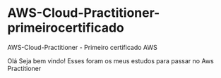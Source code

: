 # AWS-Cloud-Practitioner-primeirocertificado
AWS-Cloud-Practitioner -  Primeiro certificado AWS

Olá Seja bem vindo!
Esses foram os meus estudos para passar no Aws Practitioner

